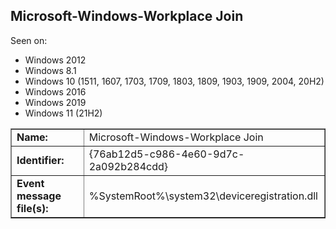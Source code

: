 ## Microsoft-Windows-Workplace Join

Seen on:
* Windows 2012
* Windows 8.1
* Windows 10 (1511, 1607, 1703, 1709, 1803, 1809, 1903, 1909, 2004, 20H2)
* Windows 2016
* Windows 2019
* Windows 11 (21H2)

<table border="1" class="docutils">
  <tbody>
    <tr>
      <td><b>Name:</b></td>
      <td>Microsoft-Windows-Workplace Join</td>
    </tr>
    <tr>
      <td><b>Identifier:</b></td>
      <td>{76ab12d5-c986-4e60-9d7c-2a092b284cdd}</td>
    </tr>
    <tr>
      <td><b>Event message file(s):</b></td>
      <td>%SystemRoot%\system32\deviceregistration.dll</td>
    </tr>
  </tbody>
</table>

&nbsp;

